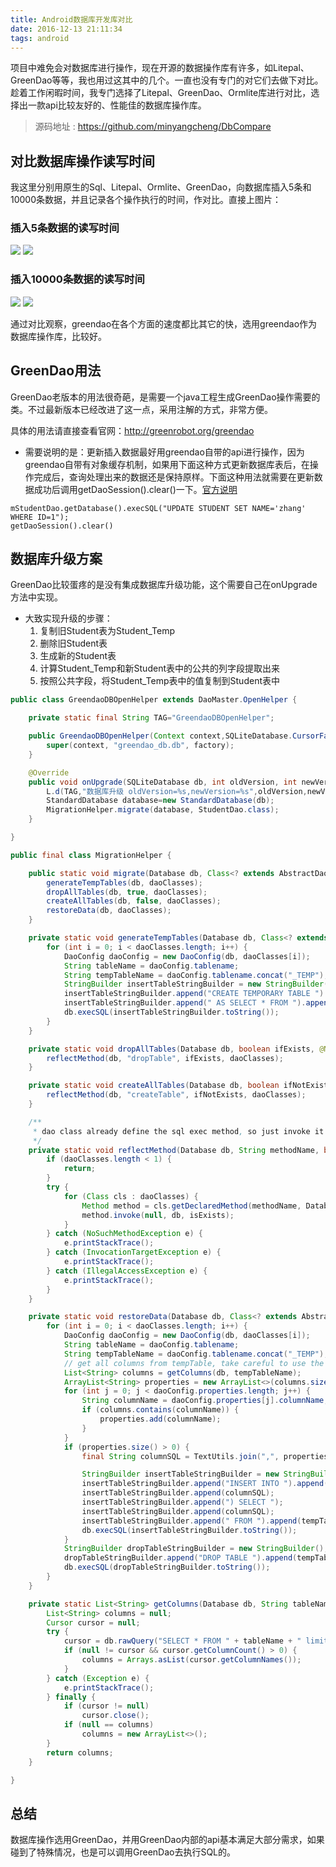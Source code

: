 ```yaml
---
title: Android数据库开发库对比
date: 2016-12-13 21:11:34
tags: android
---
```

项目中难免会对数据库进行操作，现在开源的数据操作库有许多，如Litepal、GreenDao等等，我也用过这其中的几个。一直也没有专门的对它们去做下对比。趁着工作闲暇时间，我专门选择了Litepal、GreenDao、Ormlite库进行对比，选择出一款api比较友好的、性能佳的数据库操作库。

>源码地址 : <https://github.com/minyangcheng/DbCompare>

<!-- more -->

## 对比数据库操作读写时间

我这里分别用原生的Sql、Litepal、Ormlite、GreenDao，向数据库插入5条和10000条数据，并且记录各个操作执行的时间，作对比。直接上图片：

### 插入5条数据的读写时间

![](/images/db_compare_5_1.png) 
![](/images/db_compare_5_2.png)

### 插入10000条数据的读写时间

![](/images/db_compare_10000_1.png) 
![](/images/db_compare_10000_2.png)

通过对比观察，greendao在各个方面的速度都比其它的快，选用greendao作为数据库操作库，比较好。

## GreenDao用法

GreenDao老版本的用法很奇葩，是需要一个java工程生成GreenDao操作需要的类。不过最新版本已经改进了这一点，采用注解的方式，非常方便。

具体的用法请直接查看官网：<http://greenrobot.org/greendao>

* 需要说明的是：更新插入数据最好用greendao自带的api进行操作，因为greendao自带有对象缓存机制，如果用下面这种方式更新数据库表后，在操作完成后，查询处理出来的数据还是保持原样。下面这种用法就需要在更新数据成功后调用getDaoSession().clear()一下。[官方说明](http://greenrobot.org/greendao/documentation/sessions/)

```
mStudentDao.getDatabase().execSQL("UPDATE STUDENT SET NAME='zhang' WHERE ID=1");
getDaoSession().clear()
```

## 数据库升级方案

GreenDao比较蛋疼的是没有集成数据库升级功能，这个需要自己在onUpgrade方法中实现。
* 大致实现升级的步骤：
    1. 复制旧Student表为Student_Temp
    2. 删除旧Student表
    3. 生成新的Student表
    4. 计算Student_Temp和新Student表中的公共的列字段提取出来
    5. 按照公共字段，将Student_Temp表中的值复制到Student表中

```java
public class GreendaoDBOpenHelper extends DaoMaster.OpenHelper {

    private static final String TAG="GreendaoDBOpenHelper";

    public GreendaoDBOpenHelper(Context context,SQLiteDatabase.CursorFactory factory) {
        super(context, "greendao_db.db", factory);
    }

    @Override
    public void onUpgrade(SQLiteDatabase db, int oldVersion, int newVersion) {
        L.d(TAG,"数据库升级 oldVersion=%s,newVersion=%s",oldVersion,newVersion);
        StandardDatabase database=new StandardDatabase(db);
        MigrationHelper.migrate(database, StudentDao.class);
    }

}
```

```java
public final class MigrationHelper {

    public static void migrate(Database db, Class<? extends AbstractDao<?, ?>>... daoClasses) {
        generateTempTables(db, daoClasses);
        dropAllTables(db, true, daoClasses);
        createAllTables(db, false, daoClasses);
        restoreData(db, daoClasses);
    }

    private static void generateTempTables(Database db, Class<? extends AbstractDao<?, ?>>... daoClasses) {
        for (int i = 0; i < daoClasses.length; i++) {
            DaoConfig daoConfig = new DaoConfig(db, daoClasses[i]);
            String tableName = daoConfig.tablename;
            String tempTableName = daoConfig.tablename.concat("_TEMP");
            StringBuilder insertTableStringBuilder = new StringBuilder();
            insertTableStringBuilder.append("CREATE TEMPORARY TABLE ").append(tempTableName);
            insertTableStringBuilder.append(" AS SELECT * FROM ").append(tableName).append(";");
            db.execSQL(insertTableStringBuilder.toString());
        }
    }

    private static void dropAllTables(Database db, boolean ifExists, @NonNull Class<? extends AbstractDao<?, ?>>... daoClasses) {
        reflectMethod(db, "dropTable", ifExists, daoClasses);
    }

    private static void createAllTables(Database db, boolean ifNotExists, @NonNull Class<? extends AbstractDao<?, ?>>... daoClasses) {
        reflectMethod(db, "createTable", ifNotExists, daoClasses);
    }

    /**
     * dao class already define the sql exec method, so just invoke it
     */
    private static void reflectMethod(Database db, String methodName, boolean isExists, @NonNull Class<? extends AbstractDao<?, ?>>... daoClasses) {
        if (daoClasses.length < 1) {
            return;
        }
        try {
            for (Class cls : daoClasses) {
                Method method = cls.getDeclaredMethod(methodName, Database.class, boolean.class);
                method.invoke(null, db, isExists);
            }
        } catch (NoSuchMethodException e) {
            e.printStackTrace();
        } catch (InvocationTargetException e) {
            e.printStackTrace();
        } catch (IllegalAccessException e) {
            e.printStackTrace();
        }
    }

    private static void restoreData(Database db, Class<? extends AbstractDao<?, ?>>... daoClasses) {
        for (int i = 0; i < daoClasses.length; i++) {
            DaoConfig daoConfig = new DaoConfig(db, daoClasses[i]);
            String tableName = daoConfig.tablename;
            String tempTableName = daoConfig.tablename.concat("_TEMP");
            // get all columns from tempTable, take careful to use the columns list
            List<String> columns = getColumns(db, tempTableName);
            ArrayList<String> properties = new ArrayList<>(columns.size());
            for (int j = 0; j < daoConfig.properties.length; j++) {
                String columnName = daoConfig.properties[j].columnName;
                if (columns.contains(columnName)) {
                    properties.add(columnName);
                }
            }
            if (properties.size() > 0) {
                final String columnSQL = TextUtils.join(",", properties);

                StringBuilder insertTableStringBuilder = new StringBuilder();
                insertTableStringBuilder.append("INSERT INTO ").append(tableName).append(" (");
                insertTableStringBuilder.append(columnSQL);
                insertTableStringBuilder.append(") SELECT ");
                insertTableStringBuilder.append(columnSQL);
                insertTableStringBuilder.append(" FROM ").append(tempTableName).append(";");
                db.execSQL(insertTableStringBuilder.toString());
            }
            StringBuilder dropTableStringBuilder = new StringBuilder();
            dropTableStringBuilder.append("DROP TABLE ").append(tempTableName);
            db.execSQL(dropTableStringBuilder.toString());
        }
    }

    private static List<String> getColumns(Database db, String tableName) {
        List<String> columns = null;
        Cursor cursor = null;
        try {
            cursor = db.rawQuery("SELECT * FROM " + tableName + " limit 0", null);
            if (null != cursor && cursor.getColumnCount() > 0) {
                columns = Arrays.asList(cursor.getColumnNames());
            }
        } catch (Exception e) {
            e.printStackTrace();
        } finally {
            if (cursor != null)
                cursor.close();
            if (null == columns)
                columns = new ArrayList<>();
        }
        return columns;
    }

}
```

## 总结

数据库操作选用GreenDao，并用GreenDao内部的api基本满足大部分需求，如果碰到了特殊情况，也是可以调用GreenDao去执行SQL的。
